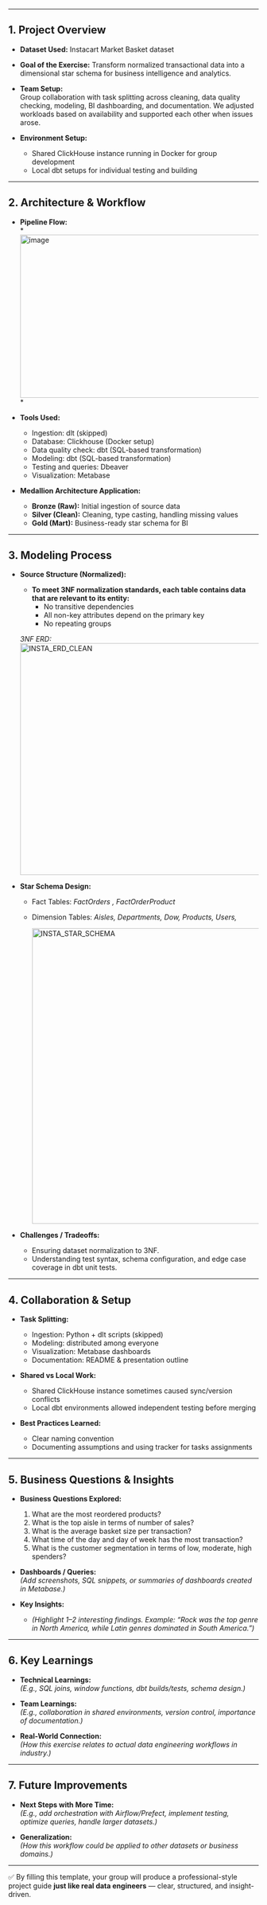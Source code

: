 
---

## 1. Project Overview

- **Dataset Used:**
  Instacart Market Basket dataset

- **Goal of the Exercise:**
  Transform normalized transactional data into a dimensional star schema for business intelligence and analytics.
  
- **Team Setup:**  
  Group collaboration with task splitting across cleaning, data quality checking, modeling, BI dashboarding, and documentation.
  We adjusted workloads based on availability and supported each other when issues arose.

- **Environment Setup:**  
  - Shared ClickHouse instance running in Docker for group development
  - Local dbt setups for individual testing and building

---

## 2. Architecture & Workflow

- **Pipeline Flow:**  
  *<img width="1021" height="328" alt="image" src="https://github.com/user-attachments/assets/7c013795-2f87-4813-9099-023b1eed4537" /> *  

- **Tools Used:**  
  - Ingestion: dlt (skipped)
  - Database: Clickhouse (Docker setup)
  - Data quality check: dbt (SQL-based transformation)
  - Modeling: dbt (SQL-based transformation)
  - Testing and queries: Dbeaver 
  - Visualization: Metabase

- **Medallion Architecture Application:**  
  - **Bronze (Raw):** Initial ingestion of source data  
  - **Silver (Clean):** Cleaning, type casting, handling missing values  
  - **Gold (Mart):** Business-ready star schema for BI  

---

## 3. Modeling Process

- **Source Structure (Normalized):**
  - **To meet 3NF normalization standards, each table contains data that are relevant to its entity:**
    - No transitive dependencies
    - All non-key attributes depend on the primary key
    - No repeating groups
      
  *3NF ERD:*
    <img width="1089" height="466" alt="INSTA_ERD_CLEAN" src="https://github.com/user-attachments/assets/c535a18f-0636-4852-83d3-1ed8949fd03a" />

- **Star Schema Design:**  
  - Fact Tables: *FactOrders , FactOrderProduct* 
  - Dimension Tables: *Aisles, Departments, Dow, Products, Users,*
    
    <img width="914" height="594" alt="INSTA_STAR_SCHEMA" src="https://github.com/user-attachments/assets/0db34f0c-939a-4c55-8052-5023fd044598" />

- **Challenges / Tradeoffs:**
    - Ensuring dataset normalization to 3NF.
    - Understanding test syntax, schema configuration, and edge case coverage in dbt unit tests.

---

## 4. Collaboration & Setup

- **Task Splitting:**  
  - Ingestion: Python + dlt scripts (skipped)
  - Modeling: distributed among everyone
  - Visualization: Metabase dashboards
  - Documentation: README & presentation outline

- **Shared vs Local Work:**  
  - Shared ClickHouse instance sometimes caused sync/version conflicts
  - Local dbt environments allowed independent testing before merging

- **Best Practices Learned:**  
  - Clear naming convention
  - Documenting assumptions and using tracker for tasks assignments

---

## 5. Business Questions & Insights

- **Business Questions Explored:**  
  1. What are the most reordered products?
  2. What is the top aisle in terms of number of sales?
  3. What is the average basket size per transaction?
  4. What time of the day and day of week has the most transaction?
  5. What is the customer segmentation in terms of low, moderate, high spenders?

- **Dashboards / Queries:**  
  *(Add screenshots, SQL snippets, or summaries of dashboards created in Metabase.)*  

- **Key Insights:**  
  - *(Highlight 1–2 interesting findings. Example: “Rock was the top genre in North America, while Latin genres dominated in South America.”)*  

---

## 6. Key Learnings

- **Technical Learnings:**  
  *(E.g., SQL joins, window functions, dbt builds/tests, schema design.)*  

- **Team Learnings:**  
  *(E.g., collaboration in shared environments, version control, importance of documentation.)*  

- **Real-World Connection:**  
  *(How this exercise relates to actual data engineering workflows in industry.)*  

---

## 7. Future Improvements

- **Next Steps with More Time:**  
  *(E.g., add orchestration with Airflow/Prefect, implement testing, optimize queries, handle larger datasets.)*  

- **Generalization:**  
  *(How this workflow could be applied to other datasets or business domains.)*  


---

✅ By filling this template, your group will produce a professional-style project guide **just like real data engineers** — clear, structured, and insight-driven.
